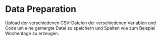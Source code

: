 # Data Preparation

Upload der verschiedenen CSV-Dateien der verschiedenen Variablen und Code um eine gemergte Datei zu speichern und Spalten wie zum Beispiel Wochentage zu erzeugen.
